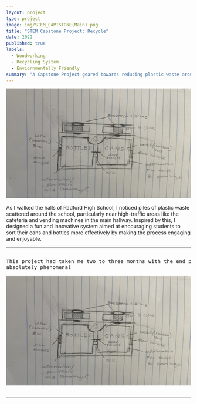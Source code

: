 ```yaml
---
layout: project
type: project
image: img/STEM_CAPTSTONE(Main).png
title: "STEM Capstone Project: Recycle"
date: 2022
published: true
labels:
  - Woodworking
  - Recycling System
  - Enviornmentally Friendly
summary: "A Capstone Project geared towards reducing plastic waste around my high school."
---
```


<img class="img-fluid" src="../img/STEM-Pic(4).jpg"> 

As I walked the halls of Radford High School, I noticed piles
of plastic waste scattered around the school, particularly near
high-traffic areas like the cafeteria and vending machines in the main hallway.
Inspired by this, I designed a fun and innovative system aimed at encouraging
students to sort their cans and bottles more effectively by making
the process engaging and enjoyable.

<hr>

<pre>

This project had taken me two to three months with the end product looking
absolutely phenomenal 

<img class="img-fluid" src="../img/STEM-Pic(4).jpg">

</pre>

<hr>
